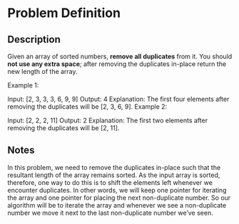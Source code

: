 # Problem Definition

## Description

Given an array of sorted numbers, **remove all duplicates** from it. You should **not use any extra space**; after removing the duplicates in-place return the new length of the array.

Example 1:

Input: [2, 3, 3, 3, 6, 9, 9]
Output: 4
Explanation: The first four elements after removing the duplicates will be [2, 3, 6, 9].
Example 2:

Input: [2, 2, 2, 11]
Output: 2
Explanation: The first two elements after removing the duplicates will be [2, 11].

## Notes

In this problem, we need to remove the duplicates in-place such that the resultant length of the array remains sorted. As the input array is sorted, therefore, one way to do this is to shift the elements left whenever we encounter duplicates. In other words, we will keep one pointer for iterating the array and one pointer for placing the next non-duplicate number. So our algorithm will be to iterate the array and whenever we see a non-duplicate number we move it next to the last non-duplicate number we’ve seen.
